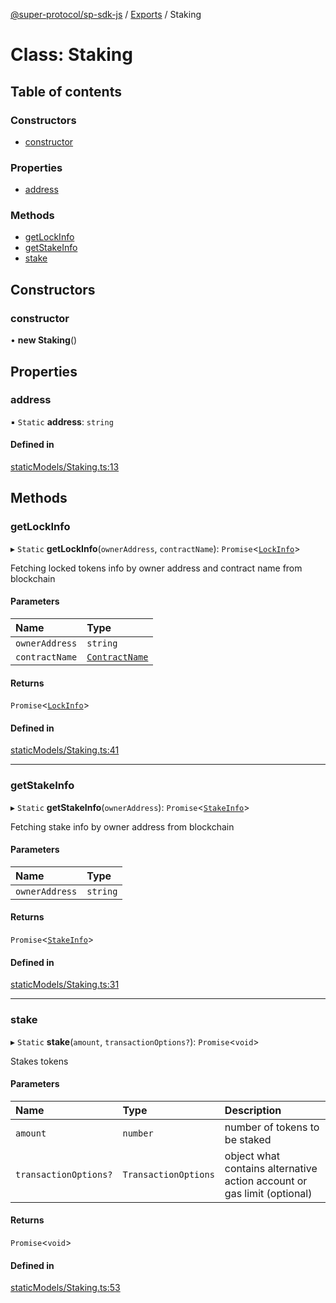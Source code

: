 [@super-protocol/sp-sdk-js](../README.md) / [Exports](../modules.md) / Staking

# Class: Staking

## Table of contents

### Constructors

- [constructor](Staking.md#constructor)

### Properties

- [address](Staking.md#address)

### Methods

- [getLockInfo](Staking.md#getlockinfo)
- [getStakeInfo](Staking.md#getstakeinfo)
- [stake](Staking.md#stake)

## Constructors

### constructor

• **new Staking**()

## Properties

### address

▪ `Static` **address**: `string`

#### Defined in

[staticModels/Staking.ts:13](https://github.com/Super-Protocol/sp-sdk-js/blob/5c479d1/src/staticModels/Staking.ts#L13)

## Methods

### getLockInfo

▸ `Static` **getLockInfo**(`ownerAddress`, `contractName`): `Promise`<[`LockInfo`](../modules.md#lockinfo)\>

Fetching locked tokens info by owner address and contract name from blockchain

#### Parameters

| Name | Type |
| :------ | :------ |
| `ownerAddress` | `string` |
| `contractName` | [`ContractName`](../enums/ContractName.md) |

#### Returns

`Promise`<[`LockInfo`](../modules.md#lockinfo)\>

#### Defined in

[staticModels/Staking.ts:41](https://github.com/Super-Protocol/sp-sdk-js/blob/5c479d1/src/staticModels/Staking.ts#L41)

___

### getStakeInfo

▸ `Static` **getStakeInfo**(`ownerAddress`): `Promise`<[`StakeInfo`](../modules.md#stakeinfo)\>

Fetching stake info by owner address from blockchain

#### Parameters

| Name | Type |
| :------ | :------ |
| `ownerAddress` | `string` |

#### Returns

`Promise`<[`StakeInfo`](../modules.md#stakeinfo)\>

#### Defined in

[staticModels/Staking.ts:31](https://github.com/Super-Protocol/sp-sdk-js/blob/5c479d1/src/staticModels/Staking.ts#L31)

___

### stake

▸ `Static` **stake**(`amount`, `transactionOptions?`): `Promise`<`void`\>

Stakes tokens

#### Parameters

| Name | Type | Description |
| :------ | :------ | :------ |
| `amount` | `number` | number of tokens to be staked |
| `transactionOptions?` | `TransactionOptions` | object what contains alternative action account or gas limit (optional) |

#### Returns

`Promise`<`void`\>

#### Defined in

[staticModels/Staking.ts:53](https://github.com/Super-Protocol/sp-sdk-js/blob/5c479d1/src/staticModels/Staking.ts#L53)
